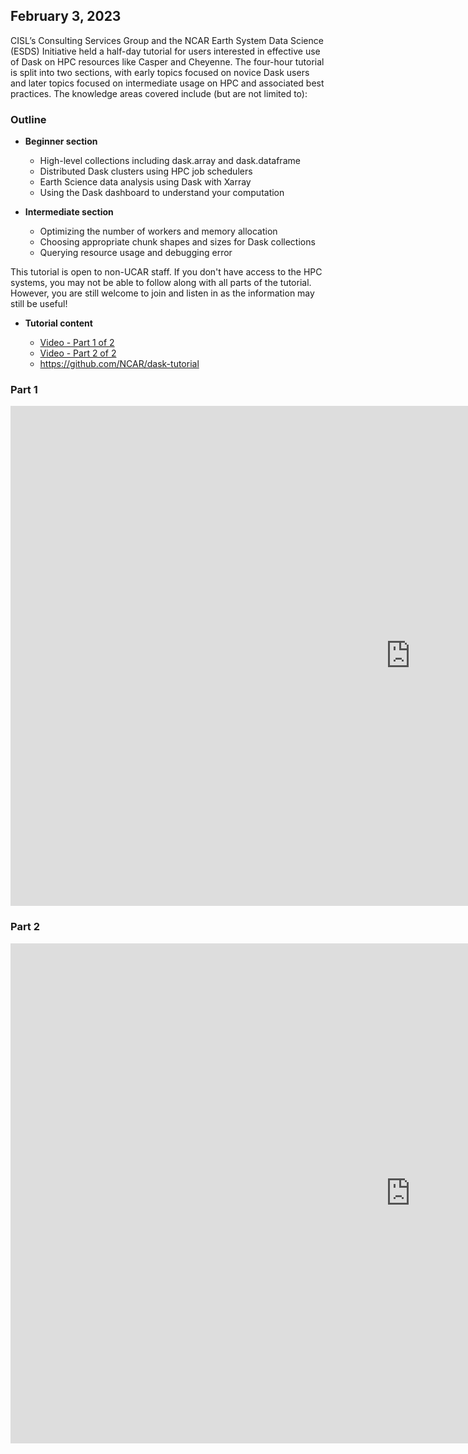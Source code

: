 
## February 3, 2023

CISL’s Consulting Services Group and the NCAR Earth System Data Science (ESDS) Initiative held a half-day tutorial for users interested in effective use of Dask on HPC resources like Casper and Cheyenne. The four-hour tutorial is split into two sections, with early topics focused on novice Dask users and later topics focused on intermediate usage on HPC and associated best practices. The knowledge areas covered include (but are not limited to):

### Outline

- **Beginner section**

    - High-level collections including dask.array and dask.dataframe
    - Distributed Dask clusters using HPC job schedulers
    - Earth Science data analysis using Dask with Xarray
    - Using the Dask dashboard to understand your computation

- **Intermediate section**

    - Optimizing the number of workers and memory allocation
    - Choosing appropriate chunk shapes and sizes for Dask collections
    - Querying resource usage and debugging error


This tutorial is open to non-UCAR staff. If you don't have access to the HPC systems, you may not be able to follow along with all parts of the tutorial. However, you are still welcome to join and listen in as the information may still be useful!

- **Tutorial content**

    - [Video - Part 1 of 2](https://youtu.be/wJHosuzqLaU)
    - [Video - Part 2 of 2](https://youtu.be/E4utSzWgJEo)
    - https://github.com/NCAR/dask-tutorial

### Part 1

  <iframe width="1280px" height="800px" frameborder="0"
    src="https://www.youtube.com/embed/wJHosuzqLaU?si=xy-mAOR5bYOU4FfK"
    allow="accelerometer; clipboard-write; encrypted-media; gyroscope; picture-in-picture; web-share"
    allowfullscreen>
  </iframe>

### Part 2

  <iframe width="1280px" height="800px" frameborder="0"
    src="https://www.youtube.com/embed/E4utSzWgJEo?si=-Na1kAoHyxdJWNid"
    allow="accelerometer; clipboard-write; encrypted-media; gyroscope; picture-in-picture; web-share"
    allowfullscreen>
  </iframe>
